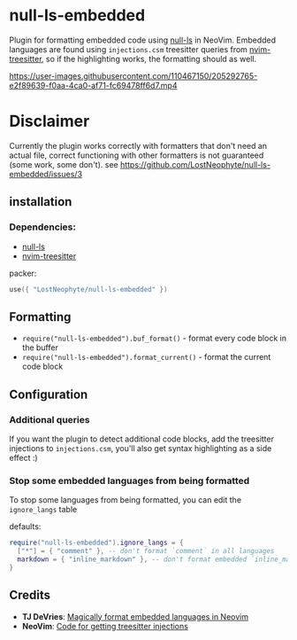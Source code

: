 # null-ls-embedded

Plugin for formatting embedded code using [null-ls](https://github.com/jose-elias-alvarez/null-ls.nvim) in NeoVim.
Embedded languages are found using `injections.csm` treesitter queries from [nvim-treesitter](https://github.com/nvim-treesitter/nvim-treesitter),
so if the highlighting works, the formatting should as well.

https://user-images.githubusercontent.com/110467150/205292765-e2f89639-f0aa-4ca0-af71-fc69478ff6d7.mp4

# Disclaimer

Currently the plugin works correctly with formatters that don't need an actual file,
correct functioning with other formatters is not guaranteed (some work, some don't). see https://github.com/LostNeophyte/null-ls-embedded/issues/3

## installation

### Dependencies:

- [null-ls](https://github.com/jose-elias-alvarez/null-ls.nvim)
- [nvim-treesitter](https://github.com/nvim-treesitter/nvim-treesitter)

packer:

```lua
use({ "LostNeophyte/null-ls-embedded" })
```

## Formatting

- `require("null-ls-embedded").buf_format()` - format every code block in the buffer
- `require("null-ls-embedded").format_current()` - format the current code block

## Configuration

### Additional queries

If you want the plugin to detect additional code blocks, add the treesitter injections to `injections.csm`,
you'll also get syntax highlighting as a side effect :)

### Stop some embedded languages from being formatted

To stop some languages from being formatted, you can edit the `ignore_langs` table

defaults:

```lua
require("null-ls-embedded").ignore_langs = {
  ["*"] = { "comment" }, -- don't format `comment` in all languages
  markdown = { "inline_markdown" }, -- don't format embedded `inline_markdown` in `markdown` files
}
```

## Credits

- **TJ DeVries**: [Magically format embedded languages in Neovim](https://www.youtube.com/watch?v=v3o9YaHBM4Q)
- **NeoVim**: [Code for getting treesitter injections](https://github.com/neovim/neovim/blob/86f9e29c86af9a7f6eb30a7d8ff529898a8b20ec/runtime/lua/vim/treesitter/languagetree.lua#L337)
